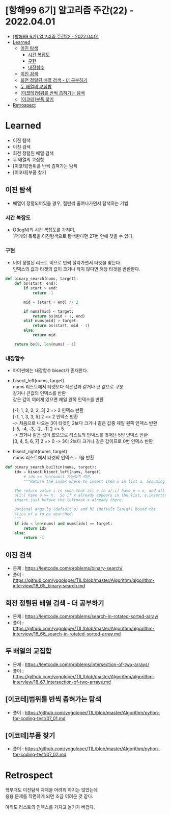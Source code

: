 # [항해99 6기] 알고리즘 주간(22) - 2022.04.01

<!-- TOC -->

- [[항해99 6기] 알고리즘 주간22 - 2022.04.01](#%ED%95%AD%ED%95%B499-6%EA%B8%B0-%EC%95%8C%EA%B3%A0%EB%A6%AC%EC%A6%98-%EC%A3%BC%EA%B0%8422---20220401)
- [Learned](#learned)
  - [이진 탐색](#%EC%9D%B4%EC%A7%84-%ED%83%90%EC%83%89)
    - [시간 복잡도](#%EC%8B%9C%EA%B0%84-%EB%B3%B5%EC%9E%A1%EB%8F%84)
    - [구현](#%EA%B5%AC%ED%98%84)
    - [내장함수](#%EB%82%B4%EC%9E%A5%ED%95%A8%EC%88%98)
  - [이진 검색](#%EC%9D%B4%EC%A7%84-%EA%B2%80%EC%83%89)
  - [회전 정렬된 배열 검색 - 더 공부하기](#%ED%9A%8C%EC%A0%84-%EC%A0%95%EB%A0%AC%EB%90%9C-%EB%B0%B0%EC%97%B4-%EA%B2%80%EC%83%89---%EB%8D%94-%EA%B3%B5%EB%B6%80%ED%95%98%EA%B8%B0)
  - [두 배열의 교집합](#%EB%91%90-%EB%B0%B0%EC%97%B4%EC%9D%98-%EA%B5%90%EC%A7%91%ED%95%A9)
  - [[이코테]범위를 반씩 좁혀가는 탐색](#%EC%9D%B4%EC%BD%94%ED%85%8C%EB%B2%94%EC%9C%84%EB%A5%BC-%EB%B0%98%EC%94%A9-%EC%A2%81%ED%98%80%EA%B0%80%EB%8A%94-%ED%83%90%EC%83%89)
  - [[이코테]부품 찾기](#%EC%9D%B4%EC%BD%94%ED%85%8C%EB%B6%80%ED%92%88-%EC%B0%BE%EA%B8%B0)
- [Retrospect](#retrospect)

<!-- /TOC -->

# Learned
- 이진 탐색
- 이진 검색
- 회전 정렬된 배열 검색
- 두 배열의 교집합
- [이코테]범위를 반씩 좁혀가는 탐색
- [이코테]부품 찾기

## 이진 탐색
- 배열이 정렬되어있을 경우, 절반씩 줄여나가면서 탐색하는 기법

### 시간 복잡도
- O(logN)의 시간 복잡도를 가지며,  
  1억개의 목록을 이진탐색으로 탐색한다면 27번 안에 찾을 수 있다.

### 구현
- 이미 정렬된 리스트 이므로 반씩 잘라가면서 타겟을 찾는다.  
  인덱스의 값과 타겟의 값이 크거나 작지 않다면 해당 타겟을 반환한다.
``` python
def binary_search(nums, target):
    def bs(start, end):
        if start > end:
            return -1

        mid = (start + end) // 2

        if nums[mid] < target:
            return bs(mid + 1, end)
        elif nums[mid] > target:
            return bs(start, mid - 1)
        else:
            return mid

    return bs(0, len(nums) - 1)
```
### 내장함수
- 파이썬에는 내장함수 bisect가 존재한다.
- bisect_left(nums, target)  
  nums 리스트에서 타켓보다 작은값과 같거나 큰 값으로 구분  
  같거나 큰값의 인덱스를 반환  
  같은 값이 여러개 있으면 제일 왼쪽 인덱스를 반환

  [-1, 1, 2, 2, 2, 3] 2 => 2 인덱스 반환  
  [-1, 1, 3, 3, 5] 2 => 2 인덱스 반환  
  -> 처음으로 나오는 3이 타겟인 2보다 크거나 같은 값중 제일 왼쪽 인덱스 반환  
  [-5, -4, -3, -2, -1] 2 => 5  
  -> 크거나 같은 값이 없으므로 리스트의 인덱스를 벗어난 5번 인덱스 반환  
  [3, 4, 5, 6, 7] 2 =>  0
  -> 3이 2보다 크거나 같은 값이므로 0번 인덱스 반환

- bisect_right(nums, target)  
  nums 리스트에서 타겟의 인덱스 + 1을 반환
```python
def binary_search_builtin(nums, target):
    idx = bisect.bisect_left(nums, target)
		# idx == len(nums) 가능하기 떄문.
		"""Return the index where to insert item x in list a, assuming a is sorted.

    The return value i is such that all e in a[:i] have e < x, and all e in
    a[i:] have e >= x.  So if x already appears in the list, a.insert(x) will
    insert just before the leftmost x already there.

    Optional args lo (default 0) and hi (default len(a)) bound the
    slice of a to be searched.
    """
    if idx < len(nums) and nums[idx] == target:
        return idx
    else:
        return -1
```

## 이진 검색
- 문제 : https://leetcode.com/problems/binary-search/
- 풀이 : https://github.com/yogoloper/TIL/blob/master/Algorithm/algorithm-interview/18_65_binary-search.md  

## 회전 정렬된 배열 검색 - 더 공부하기
- 문제 : https://leetcode.com/problems/search-in-rotated-sorted-array/
- 풀이 : https://github.com/yogoloper/TIL/blob/master/Algorithm/algorithm-interview/18_66_search-in-rotated-sorted-array.md  

## 두 배열의 교집합
- 문제 : https://leetcode.com/problems/intersection-of-two-arrays/
- 풀이 : https://github.com/yogoloper/TIL/blob/master/Algorithm/algorithm-interview/18_67_intersection-of-two-arrays.md  

## [이코테]범위를 반씩 좁혀가는 탐색
- 풀이 : https://github.com/yogoloper/TIL/blob/master/Algorithm/pyhon-for-coding-test/07_01.md  

## [이코테]부품 찾기
- 풀이 : https://github.com/yogoloper/TIL/blob/master/Algorithm/pyhon-for-coding-test/07_02.md  

# Retrospect
학부때도 이진탐색 자체을 어려워 하지는 않았는데  
응용 문제를 직면하게 되면 조금 어려운 것 같다.  

아직도 리스트의 인덱스를 가지고 놀기가 버겁다.  